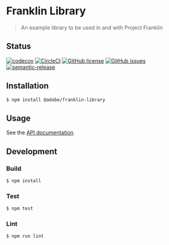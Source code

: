 # Franklin Library

> An example library to be used in and with Project Franklin

## Status
[![codecov](https://img.shields.io/codecov/c/github/adobe/franklin-library.svg)](https://codecov.io/gh/adobe/franklin-library)
[![CircleCI](https://img.shields.io/circleci/project/github/adobe/franklin-library.svg)](https://circleci.com/gh/adobe/franklin-library)
[![GitHub license](https://img.shields.io/github/license/adobe/franklin-library.svg)](https://github.com/adobe/franklin-library/blob/master/LICENSE.txt)
[![GitHub issues](https://img.shields.io/github/issues/adobe/franklin-library.svg)](https://github.com/adobe/franklin-library/issues)
[![semantic-release](https://img.shields.io/badge/%20%20%F0%9F%93%A6%F0%9F%9A%80-semantic--release-e10079.svg)](https://github.com/semantic-release/semantic-release)

## Installation

```bash
$ npm install @adobe/franklin-library
```

## Usage

See the [API documentation](docs/API.md).

## Development

### Build

```bash
$ npm install
```

### Test

```bash
$ npm test
```

### Lint

```bash
$ npm run lint
```
